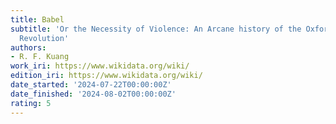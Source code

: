 ```yaml
---
title: Babel
subtitle: 'Or the Necessity of Violence: An Arcane history of the Oxford Translators''
  Revolution'
authors:
- R. F. Kuang
work_iri: https://www.wikidata.org/wiki/
edition_iri: https://www.wikidata.org/wiki/
date_started: '2024-07-22T00:00:00Z'
date_finished: '2024-08-02T00:00:00Z'
rating: 5
---
```


